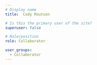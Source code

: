 ```yaml
---
# Display name
title:  Cody Routson

# Is this the primary user of the site?
superuser: false

# Role/position
role: Collaborator

user_groups:
  - Collaborator
---
```

